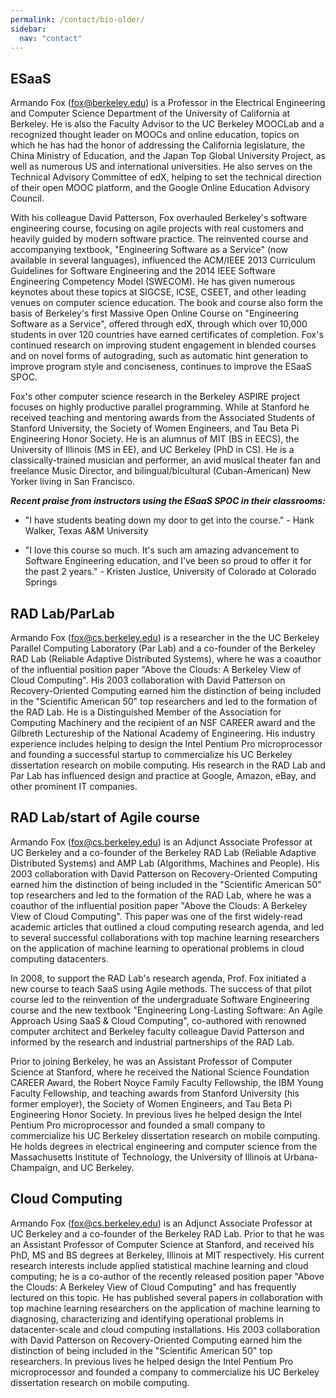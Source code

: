 ```yaml
---
permalink: /contact/bio-older/
sidebar:
  nav: "contact"
---
```

## ESaaS

Armando Fox (fox@berkeley.edu) is a Professor in the Electrical
Engineering and Computer Science Department of the University of
California at Berkeley.  He is also the Faculty Advisor to the UC
Berkeley MOOCLab and a recognized thought leader on MOOCs and online
education, topics on which he has had the honor of addressing the
California legislature, the China Ministry of Education, and the Japan
Top Global University Project, as well as numerous US and
international universities. He also serves on the Technical Advisory
Committee of edX, helping to set the technical direction of their open
MOOC platform, and the Google Online Education Advisory Council. 

With his colleague David Patterson, Fox overhauled Berkeley's software
engineering course, focusing on agile projects with real customers and
heavily guided by modern software practice.  The reinvented course and
accompanying textbook, "Engineering Software as a Service" (now
available in several languages), influenced the ACM/IEEE 2013
Curriculum Guidelines for Software Engineering and the 2014 IEEE
Software Engineering Competency Model (SWECOM).  He has given numerous
keynotes about these topics at SIGCSE, ICSE, CSEET, and other leading
venues on computer science education.  The book and course also form
the basis of Berkeley's first Massive Open Online Course on
"Engineering Software as a Service", offered through edX, through
which over 10,000 students in over 120 countries have earned
certificates of completion. Fox's continued research on improving
student engagement in blended courses and on novel forms of
autograding, such as automatic hint generation to improve program
style and conciseness, continues to improve the ESaaS SPOC. 

Fox's other computer science research in the Berkeley ASPIRE project
focuses on highly productive parallel programming.  While at Stanford
he received teaching and mentoring awards from the Associated Students
of Stanford University, the Society of Women Engineers, and Tau Beta
Pi Engineering Honor Society. He is an alumnus of MIT (BS in EECS),
the University of Illinois (MS in EE), and UC Berkeley (PhD in CS).
He is a classically-trained musician and performer, an avid musical
theater fan and freelance Music Director, and bilingual/bicultural
(Cuban-American) New Yorker living in San Francisco. 

**_Recent praise from instructors using the ESaaS SPOC in their classrooms:_**

* "I have students beating down my door to get into the course." - Hank Walker, Texas A&M University

* "I love this course so much. It's such am amazing advancement to
Software Engineering education, and I've been so proud to offer it for
the past 2 years." - Kristen Justice, University of Colorado at
Colorado Springs

## RAD Lab/ParLab

Armando Fox (fox@cs.berkeley.edu) is a researcher in the the UC
Berkeley Parallel Computing Laboratory (Par Lab) and a co-founder of
the Berkeley RAD Lab (Reliable Adaptive Distributed Systems), where he
was a coauthor of the influential position paper "Above the Clouds: A
Berkeley View of Cloud Computing".  His 2003 collaboration with David
Patterson on Recovery-Oriented Computing earned him the distinction of
being included in the "Scientific American 50" top researchers and led
to the formation of the RAD Lab.  He is a Distinguished Member of the
Association for Computing Machinery and the recipient of an NSF CAREER
award and the Gilbreth Lectureship of the National Academy of
Engineering.  His industry experience includes helping to design the
Intel Pentium Pro microprocessor and founding a successful startup to
commercialize his UC Berkeley dissertation research on mobile
computing.  His research in the RAD Lab and Par Lab has influenced
design and practice at Google, Amazon, eBay, and other prominent IT
companies.

## RAD Lab/start of Agile course

Armando Fox (fox@cs.berkeley.edu) is an Adjunct Associate Professor at
UC Berkeley and a co-founder of the Berkeley RAD Lab (Reliable
Adaptive Distributed Systems) and AMP Lab (Algorithms, Machines and
People).  His 2003 collaboration with David Patterson on
Recovery-Oriented Computing earned him the distinction of being
included in the "Scientific American 50" top researchers and led to
the formation of the RAD Lab, where he was a coauthor of the
influential position paper "Above the Clouds: A Berkeley View of Cloud
Computing".  This paper was one of the first widely-read academic
articles that outlined a cloud computing research agenda, and led to
several successful collaborations with top machine learning
researchers on the application of machine learning to operational
problems in cloud computing datacenters. 

In 2008, to support the RAD Lab's research agenda, Prof. Fox initiated
a new course to teach SaaS using Agile methods.  The success of that
pilot course led to the reinvention of the undergraduate Software
Engineering course and the new textbook "Engineering Long-Lasting
Software: An Agile Approach Using SaaS & Cloud Computing", co-authored
with renowned computer architect and Berkeley faculty colleague David
Patterson and informed by the research and industrial partnerships of
the RAD Lab. 

Prior to joining Berkeley, he was an Assistant Professor of Computer
Science at Stanford, where he received the National Science Foundation
CAREER Award, the Robert Noyce Family Faculty Fellowship, the IBM
Young Faculty Fellowship, and teaching awards from Stanford University
(his former employer), the Society of Women Engineers, and Tau Beta Pi
Engineering Honor Society.  In previous lives he helped design the
Intel Pentium Pro microprocessor and founded a small company to
commercialize his UC Berkeley dissertation research on mobile
computing.  He holds degrees in electrical engineering and computer
science from the Massachusetts Institute of Technology, the University
of Illinois at Urbana-Champaign, and UC Berkeley.  

## Cloud Computing

Armando Fox (fox@cs.berkeley.edu) is an Adjunct Associate Professor at
UC Berkeley and a co-founder of the Berkeley RAD Lab. Prior to that he
was an Assistant Professor of Computer Science at Stanford, and
received his PhD, MS and BS degrees at Berkeley, Illinois at MIT
respectively. His current research interests include applied
statistical machine learning and cloud computing; he is a co-author of
the recently released position paper "Above the Clouds: A Berkeley
View of Cloud Computing" and has frequently lectured on this topic.
He has published several papers in collaboration with top machine
learning researchers on the application of machine learning to
diagnosing, characterizing and identifying operational problems in
datacenter-scale and cloud computing installations.  His 2003
collaboration with David Patterson on Recovery-Oriented Computing
earned him the distinction of being included in the "Scientific
American 50" top researchers.  In previous lives he helped design the
Intel Pentium Pro microprocessor and founded a company to
commercialize his UC Berkeley dissertation research on mobile
computing.  
